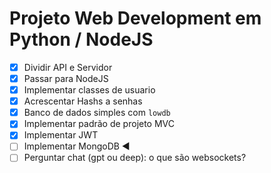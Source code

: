 # Projeto Web Development em Python / NodeJS

- [x] Dividir API e Servidor
- [x] Passar para NodeJS
- [x] Implementar classes de usuario
- [x] Acrescentar Hashs a senhas
- [x] Banco de dados simples com `lowdb`
- [x] Implementar padrão de projeto MVC
- [x] Implementar JWT
- [ ] Implementar MongoDB ◀
- [ ] Perguntar chat (gpt ou deep): o que são websockets?
